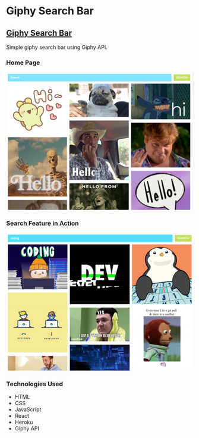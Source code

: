 # **Giphy Search Bar**

## **[Giphy Search Bar](https://giphy-search-app-56ce62bf1f9d.herokuapp.com/)**

Simple giphy search bar using Giphy API.

### **Home Page**

<img src = 'img/giphy-home.png' alt = 'giphy home'>

### **Search Feature in Action**

<img src = 'img/giphy-search-example.png' alt = 'update giphy results'>

<br>

### **Technologies Used**

- HTML
- CSS
- JavaScript
- React
- Heroku
- Giphy API

<br>


